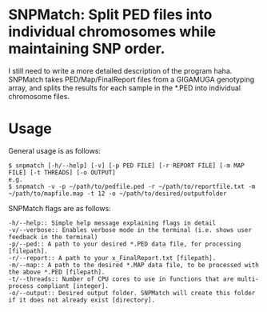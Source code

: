 SNPMatch: Split PED files into individual chromosomes while maintaining SNP order.
=========================================================

I still need to write a more detailed description of the program haha.
SNPMatch takes PED/Map/FinalReport files from a GIGAMUGA genotyping array, and splits the results for each sample in the *.PED into individual chromosome files.

Usage
=====
General usage is as follows:

    $ snpmatch [-h/--help] [-v] [-p PED FILE] [-r REPORT FILE] [-m MAP FILE] [-t THREADS] [-o OUTPUT]
    e.g.
    $ snpmatch -v -p ~/path/to/pedfile.ped -r ~/path/to/reportfile.txt -m ~/path/to/mapfile.map -t 12 -o ~/path/to/desired/outputfolder

SNPMatch flags are as follows:

    -h/--help:: Simple help message explaining flags in detail
    -v/--verbose:: Enables verbose mode in the terminal (i.e. shows user feedback in the terminal)
    -p/--ped:: A path to your desired *.PED data file, for processing [filepath].
    -r/--report:: A path to your x_FinalReport.txt [filepath].
    -m/--map:: A path to the desired *.MAP data file, to be processed with the above *.PED [filepath].
    -t/--threads:: Number of CPU cores to use in functions that are multi-process compliant [integer].
    -o/--output:: Desired output folder. SNPMatch will create this folder if it does not already exist [directory].
